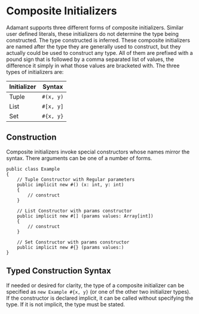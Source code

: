 # Composite Initializers

Adamant supports three different forms of composite initializers. Similar user defined literals, these initializers do not determine the type being constructed. The type constructed is inferred. These composite initializers are named after the type they are generally used to construct, but they actually could be used to construct any type. All of them are prefixed with a pound sign that is followed by a comma separated list of values, the difference it simply in what those values are bracketed with. The three types of initializers are:

| Initializer | Syntax    |
| ----------- | --------- |
| Tuple       | `#(x, y)` |
| List        | `#[x, y]` |
| Set         | `#{x, y}` |

## Construction

Composite initializers invoke special constructors whose names mirror the syntax. There arguments can be one of a number of forms.

```adamant
public class Example
{
    // Tuple Constructor with Regular parameters
    public implicit new #() (x: int, y: int)
    {
        // construct
    }

    // List Constructor with params constructor
    public implicit new #[] (params values: Array[int])
    {
        // construct
    }

    // Set Constructor with params constructor
    public implicit new #{} (params values:)
}
```

## Typed Construction Syntax

If needed or desired for clarity, the type of a composite initializer can be specified as `new Example #{x, y}` (or one of the other two initializer types). If the constructor is declared implicit, it can be called without specifying the type. If it is not implicit, the type must be stated.
